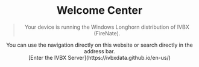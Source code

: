 # <center> Welcome Center </center>
> <center> Your device is running the Windows Longhorn distribution of IVBX (FireNate). </center>

<center> You can use the navigation directly on this website or search directly in the address bar. </center>

<center> [Enter the IVBX Server](https://ivbxdata.github.io/en-us/) </center>
